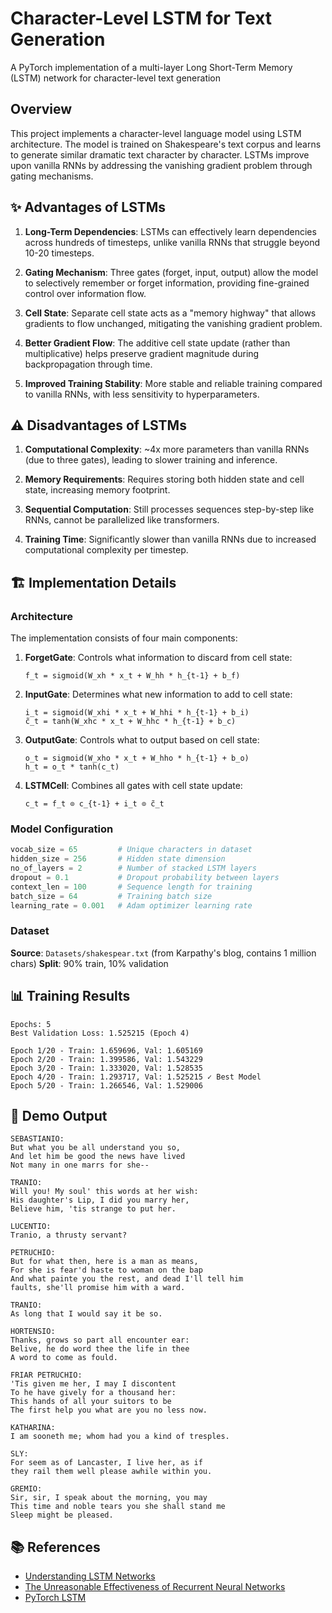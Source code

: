 # Character-Level LSTM for Text Generation

A PyTorch implementation of a multi-layer Long Short-Term Memory (LSTM) network for character-level text generation

## Overview

This project implements a character-level language model using LSTM architecture. The model is trained on Shakespeare's text corpus and learns to generate similar dramatic text character by character. LSTMs improve upon vanilla RNNs by addressing the vanishing gradient problem through gating mechanisms.

## ✨ Advantages of LSTMs

1. **Long-Term Dependencies**: LSTMs can effectively learn dependencies across hundreds of timesteps, unlike vanilla RNNs that struggle beyond 10-20 timesteps.

2. **Gating Mechanism**: Three gates (forget, input, output) allow the model to selectively remember or forget information, providing fine-grained control over information flow.

3. **Cell State**: Separate cell state acts as a "memory highway" that allows gradients to flow unchanged, mitigating the vanishing gradient problem.

4. **Better Gradient Flow**: The additive cell state update (rather than multiplicative) helps preserve gradient magnitude during backpropagation through time.

5. **Improved Training Stability**: More stable and reliable training compared to vanilla RNNs, with less sensitivity to hyperparameters.

## ⚠️ Disadvantages of LSTMs

1. **Computational Complexity**: ~4x more parameters than vanilla RNNs (due to three gates), leading to slower training and inference.

2. **Memory Requirements**: Requires storing both hidden state and cell state, increasing memory footprint.

3. **Sequential Computation**: Still processes sequences step-by-step like RNNs, cannot be parallelized like transformers.

4. **Training Time**: Significantly slower than vanilla RNNs due to increased computational complexity per timestep.

## 🏗️ Implementation Details

### Architecture

The implementation consists of four main components:

1. **ForgetGate**: Controls what information to discard from cell state:
   ```
   f_t = sigmoid(W_xh * x_t + W_hh * h_{t-1} + b_f)
   ```

2. **InputGate**: Determines what new information to add to cell state:
   ```
   i_t = sigmoid(W_xhi * x_t + W_hhi * h_{t-1} + b_i)
   c̃_t = tanh(W_xhc * x_t + W_hhc * h_{t-1} + b_c)
   ```

3. **OutputGate**: Controls what to output based on cell state:
   ```
   o_t = sigmoid(W_xho * x_t + W_hho * h_{t-1} + b_o)
   h_t = o_t * tanh(c_t)
   ```

4. **LSTMCell**: Combines all gates with cell state update:
   ```
   c_t = f_t ⊙ c_{t-1} + i_t ⊙ c̃_t
   ```

### Model Configuration

```python
vocab_size = 65         # Unique characters in dataset
hidden_size = 256       # Hidden state dimension
no_of_layers = 2        # Number of stacked LSTM layers
dropout = 0.1           # Dropout probability between layers
context_len = 100       # Sequence length for training
batch_size = 64         # Training batch size
learning_rate = 0.001   # Adam optimizer learning rate
```

### Dataset

**Source**: `Datasets/shakespear.txt` (from Karpathy's blog, contains 1 million chars)
**Split**: 90% train, 10% validation

## 📊 Training Results

```
Epochs: 5
Best Validation Loss: 1.525215 (Epoch 4)

Epoch 1/20 - Train: 1.659696, Val: 1.605169
Epoch 2/20 - Train: 1.399586, Val: 1.543229
Epoch 3/20 - Train: 1.333020, Val: 1.528535
Epoch 4/20 - Train: 1.293717, Val: 1.525215 ✓ Best Model
Epoch 5/20 - Train: 1.266546, Val: 1.529006
```

## 🎯 Demo Output

```
SEBASTIANIO:
But what you be all understand you so,
And let him be good the news have lived
Not many in one marrs for she--

TRANIO:
Will you! My soul' this words at her wish:
His daughter's Lip, I did you marry her,
Believe him, 'tis strange to put her.

LUCENTIO:
Tranio, a thrusty servant?

PETRUCHIO:
But for what then, here is a man as means,
For she is fear'd haste to woman on the bap
And what painte you the rest, and dead I'll tell him
faults, she'll promise him with a ward.

TRANIO:
As long that I would say it be so.

HORTENSIO:
Thanks, grows so part all encounter ear:
Belive, he do word thee the life in thee
A word to come as fould.

FRIAR PETRUCHIO:
'Tis given me her, I may I discontent
To he have gively for a thousand her:
This hands of all your suitors to be
The first help you what are you no less now.

KATHARINA:
I am sooneth me; whom had you a kind of tresples.

SLY:
For seem as of Lancaster, I live her, as if
they rail them well please awhile within you.

GREMIO:
Sir, sir, I speak about the morning, you may
This time and noble tears you she shall stand me
Sleep might be pleased.
```

## 📚 References

- [Understanding LSTM Networks](https://colah.github.io/posts/2015-08-Understanding-LSTMs/)
- [The Unreasonable Effectiveness of Recurrent Neural Networks](http://karpathy.github.io/2015/05/21/rnn-effectiveness/)
- [PyTorch LSTM](https://pytorch.org/docs/stable/generated/torch.nn.LSTM.html)

